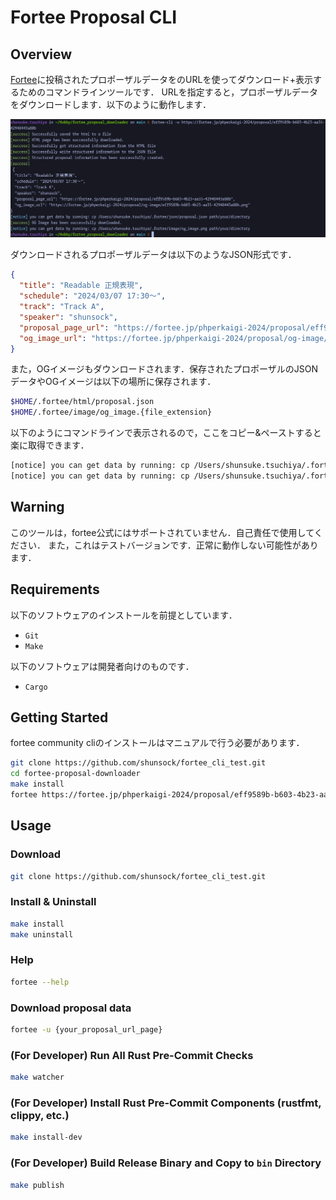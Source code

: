 # Fortee Proposal CLI
## Overview
[Fortee](https://fortee.jp)に投稿されたプロポーザルデータをのURLを使ってダウンロード+表示するためのコマンドラインツールです．
URLを指定すると，プロポーザルデータをダウンロードします．以下のように動作します．

![command example](command_example.png)

ダウンロードされるプロポーザルデータは以下のようなJSON形式です．

```json
{
  "title": "Readable 正規表現",
  "schedule": "2024/03/07 17:30〜",
  "track": "Track A",
  "speaker": "shunsock",
  "proposal_page_url": "https://fortee.jp/phperkaigi-2024/proposal/eff9589b-b603-4b23-aa35-42948443a80b",
  "og_image_url": "https://fortee.jp/phperkaigi-2024/proposal/og-image/eff9589b-b603-4b23-aa35-42948443a80b.png"
}
```

また，OGイメージもダウンロードされます．保存されたプロポーザルのJSONデータやOGイメージは以下の場所に保存されます．
```bash
$HOME/.fortee/html/proposal.json
$HOME/.fortee/image/og_image.{file_extension}
```

以下のようにコマンドラインで表示されるので，ここをコピー&ペーストすると楽に取得できます．

```bash
[notice] you can get data by running: cp /Users/shunsuke.tsuchiya/.fortee/json/proposal.json path/your/directory
[notice] you can get data by running: cp /Users/shunsuke.tsuchiya/.fortee/image/og_image.png path/your/directory
```

## Warning
このツールは，fortee公式にはサポートされていません．自己責任で使用してください．
また，これはテストバージョンです．正常に動作しない可能性があります．

## Requirements
以下のソフトウェアのインストールを前提としています．
- `Git`
- `Make`

以下のソフトウェアは開発者向けのものです．
- `Cargo`

## Getting Started
fortee community cliのインストールはマニュアルで行う必要があります．

```bash
git clone https://github.com/shunsock/fortee_cli_test.git 
cd fortee-proposal-downloader
make install
fortee https://fortee.jp/phperkaigi-2024/proposal/eff9589b-b603-4b23-aa35-42948443a80b
```

## Usage
### Download
```bash
git clone https://github.com/shunsock/fortee_cli_test.git
```

### Install & Uninstall
```bash
make install
make uninstall
```

### Help
```bash
fortee --help
```

### Download proposal data
```bash
fortee -u {your_proposal_url_page}
```

### (For Developer) Run All Rust Pre-Commit Checks
```bash
make watcher
```

### (For Developer) Install Rust Pre-Commit Components (rustfmt, clippy, etc.)
```bash
make install-dev
```

### (For Developer) Build Release Binary and Copy to `bin` Directory
```bash
make publish
```
